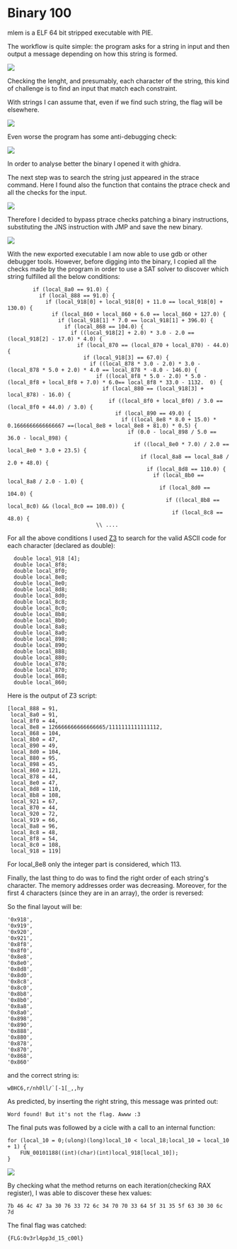 
# Binary 100

mlem is a ELF 64 bit stripped executable with PIE.

The workflow is quite simple: the program asks for a string in input and then output a message depending on how this string is formed.

![](./img/img1.png)

Checking the lenght, and presumably, each character of the string, this kind of challenge is to find an input that match each constraint.


With strings I can assume that, even if we find such string, the flag will be elsewhere.

![](./img/img2.png)

Even worse the program has some anti-debugging check:

![](./img/img3.png)


In order to analyse better the binary I opened it with ghidra.

The next step was to search the string just appeared in the strace command. 
Here I found also the function that contains the ptrace check and all the checks for the input. 

![](./img/img4.png)

Therefore I decided to bypass ptrace checks patching a binary instructions, substituting the JNS instruction with JMP and save the new binary.

![](./img/img5.png)

With the new exported executable I am now able to use gdb or other debugger tools.
However, before digging into the binary, I copied all the checks made by the program in order to use a SAT solver to discover which string fulfilled all the below conditions:

```
        if (local_8a0 == 91.0) {
          if (local_888 == 91.0) {
            if (local_918[0] + local_918[0] + 11.0 == local_918[0] + 130.0) {
              if (local_860 + local_860 + 6.0 == local_860 + 127.0) {
                if (local_918[1] * 7.0 == local_918[1] + 396.0) {
                  if (local_868 == 104.0) {
                    if ((local_918[2] + 2.0) * 3.0 - 2.0 == (local_918[2] - 17.0) * 4.0) {
                      if (local_870 == (local_870 + local_870) - 44.0) {
                        if (local_918[3] == 67.0) {
                          if ((local_878 * 3.0 - 2.0) * 3.0 - (local_878 * 5.0 + 2.0) * 4.0 == local_878 * -8.0 - 146.0) {
                            if ((local_8f8 * 5.0 - 2.0) * 5.0 - (local_8f8 + local_8f8 + 7.0) * 6.0== local_8f8 * 33.0 - 1132.  0) {
                              if (local_880 == (local_918[3] + local_878) - 16.0) {
                                if ((local_8f0 + local_8f0) / 3.0 == (local_8f0 + 44.0) / 3.0) {
                                  if (local_890 == 49.0) {
                                    if ((local_8e8 * 8.0 + 15.0) * 0.1666666666666667 ==(local_8e8 + local_8e8 + 81.0) * 0.5) {
                                      if (0.0 - local_898 / 5.0 == 36.0 - local_898) {
                                        if ((local_8e0 * 7.0) / 2.0 == local_8e0 * 3.0 + 23.5) {
                                          if (local_8a8 == local_8a8 / 2.0 + 48.0) {
                                            if (local_8d8 == 110.0) {
                                              if (local_8b0 == local_8a8 / 2.0 - 1.0) {
                                                if (local_8d0 == 104.0) {
                                                  if ((local_8b8 == local_8c0) && (local_8c0 == 108.0)) {
                                                    if (local_8c8 == 48.0) {
							\\ ....

```


For all the above conditions I used [Z3](./script/zsol.py) to search for the valid ASCII code for each character (declared as double):

```
  double local_918 [4];
  double local_8f8;
  double local_8f0;
  double local_8e8;
  double local_8e0;
  double local_8d8;
  double local_8d0;
  double local_8c8;
  double local_8c0;
  double local_8b8;
  double local_8b0;
  double local_8a8;
  double local_8a0;
  double local_898;
  double local_890;
  double local_888;
  double local_880;
  double local_878;
  double local_870;
  double local_868;
  double local_860;
```

Here is the output of Z3 script:

```
[local_888 = 91,
 local_8a0 = 91,
 local_8f0 = 44,
 local_8e8 = 126666666666666665/1111111111111112,
 local_868 = 104,
 local_8b0 = 47,
 local_890 = 49,
 local_8d0 = 104,
 local_880 = 95,
 local_898 = 45,
 local_860 = 121,
 local_878 = 44,
 local_8e0 = 47,
 local_8d8 = 110,
 local_8b8 = 108,
 local_921 = 67,
 local_870 = 44,
 local_920 = 72,
 local_919 = 66,
 local_8a8 = 96,
 local_8c8 = 48,
 local_8f8 = 54,
 local_8c0 = 108,
 local_918 = 119]
```

For local_8e8 only the integer part is considered, which 113.

Finally, the last thing to do was to find the right order of each string's character.
The memory addresses order was decreasing. Moreover, for the first 4 characters (since they are in an array), the order is reversed:

So the final layout will be:

```
'0x918',
'0x919',
'0x920',
'0x921', 
'0x8f8', 
'0x8f0', 
'0x8e8', 
'0x8e0', 
'0x8d8', 
'0x8d0', 
'0x8c8', 
'0x8c0', 
'0x8b8', 
'0x8b0', 
'0x8a8', 
'0x8a0', 
'0x898', 
'0x890', 
'0x888', 
'0x880', 
'0x878', 
'0x870', 
'0x868', 
'0x860'
``` 

and the correct string is: 

```
wBHC6,r/nh0ll/`[-1[_,,hy
```

As predicted, by inserting the right string, this message was printed out:
```
Word found! But it's not the flag. Awww :3
```

The final puts was followed by a cicle with a call to an internal function:


```
for (local_10 = 0;(ulong)(long)local_10 < local_18;local_10 = local_10 + 1) {
	FUN_00101188((int)(char)(int)local_918[local_10]);
}
```

![](./img/img6.png)

By checking what the method returns on each iteration(checking RAX register), I was able to discover these hex values:

```
7b 46 4c 47 3a 30 76 33 72 6c 34 70 70 33 64 5f 31 35 5f 63 30 30 6c 7d
```

The final flag was catched:

```
{FLG:0v3rl4pp3d_15_c00l}
```

